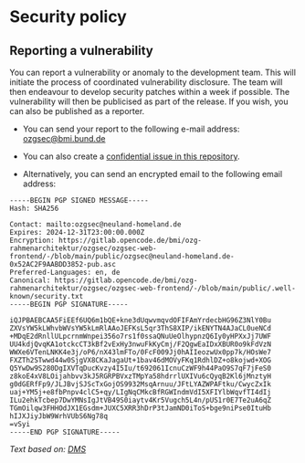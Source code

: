 # Security policy

## Reporting a vulnerability

You can report a vulnerability or anomaly to the development team. This will initiate the process of coordinated vulnerability disclosure. The team will then endeavour to develop security patches within a week if possible. The vulnerability will then be publicised as part of the release. If you wish, you can also be published as a reporter.

* You can send your report to the following e-mail address: [ozgsec@bmi.bund.de](mailto:ozgsec@bmi.bund.de)

* You can also create a [confidential issue in this repository](https://gitlab.opencode.de/bmi/ozg-rahmenarchitektur/ozgsec/ozgsec-info/-/issues/new?issue[confidential]=on&issuable_template=security-advisory-en).

* Alternatively, you can send an encrypted email to the following email address:

```text
-----BEGIN PGP SIGNED MESSAGE-----
Hash: SHA256

Contact: mailto:ozgsec@neuland-homeland.de
Expires: 2024-12-31T23:00:00.000Z
Encryption: https://gitlab.opencode.de/bmi/ozg-rahmenarchitektur/ozgsec/ozgsec-web-frontend/-/blob/main/public/ozgsec@neuland-homeland.de-0x52AC2F9AABDD3852-pub.asc
Preferred-Languages: en, de
Canonical: https://gitlab.opencode.de/bmi/ozg-rahmenarchitektur/ozgsec/ozgsec-web-frontend/-/blob/main/public/.well-known/security.txt
-----BEGIN PGP SIGNATURE-----

iQJPBAEBCAA5FiEEf6UQ6m1bQE+kne3dUqwvmqvdOFIFAmYrdecbHG96Z3NlY0Bu
ZXVsYW5kLWhvbWVsYW5kLmRlAAoJEFKsL5qr3ThS8XIP/ikENYTN4AJaCL0ueNCd
+MDqE2dRnllULpcrnmWnpei356o7rs1f0ssaQNuUeOlhypnzQ6Iy0yHPXxJj7UWF
UU4kdjQvqKA1otckcCT3kBf2vExHy3nwuFkKyCmj/F2QgwEaIDxXBUR0o9kFdVzN
WWXe6VTenLNKK4e3j/oP6/nX43lmFTo/0FcF009Jj0hAIIeozwUx0pp7k/HOsWe7
FXZTh2STwwd44w0SjgVX8CKaJagaUt+1bav46dMOVyFKq1RdhlDZ+o8kojwd+XOG
Q5YwDw9S280DgIXVTqDucKvzy4I5Iu/t692061IcnuCzWF9h44PaO9S7qF7jFeS0
z8koE4xV8LOijahbvv3kJ5RGRPBVxzTMpYa58hdrrlUXIVu6cQyqB2Kl6jMnztyH
g0dGERfFp9/JLJBvjSJScTxGojOS9932MsqArnuu/JFtLYAZWPAFtku/CwycZxIk
uaj+YM5j+e8fbPnpv4clC5+qy/LIgNqCMkcBfRGWIndmVdI5XFIYlbWqvfTI4dIj
ILu2ehkTcbep7DwYMNsIgJtVB49S0iaytv4Kr5Vugch5L4n/pUS1r0E7Te2uA6qZ
TGmOilqw3FHHOdJX1EGsdm+JUXC5XRR3hDrP3tJamND0iToS+bge9niPse0ItuHb
hIJXJiyJbW9WrhVUbS6Ng78q
=vSyi
-----END PGP SIGNATURE-----
```

*Text based on: [DMS](https://github.com/docker-mailserver/docker-mailserver/blob/master/SECURITY.md)*